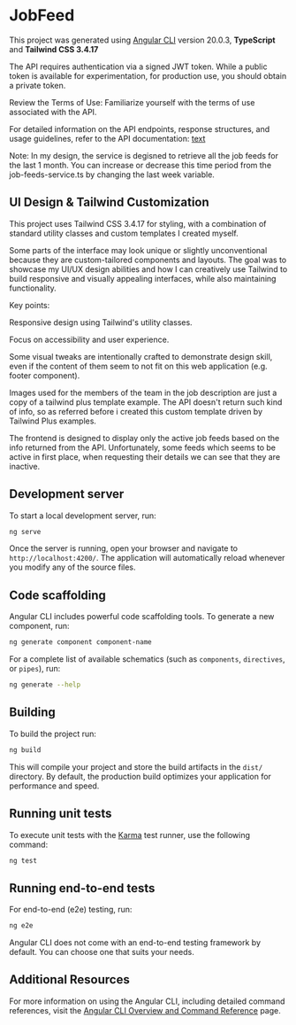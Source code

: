# JobFeed

This project was generated using [Angular CLI](https://github.com/angular/angular-cli) version 20.0.3, **TypeScript** and **Tailwind CSS 3.4.17**

The API requires authentication via a signed JWT token. While a public token is available for experimentation, for production use,
you should obtain a private token.

Review the Terms of Use: Familiarize yourself with the terms of use associated with the API.

For detailed information on the API endpoints, response structures, and usage guidelines, refer to the API documentation:
[text](https://navikt.github.io/pam-stilling-feed/)

Note: In my design, the service is degisned to retrieve all the job feeds for the last 1 month. You can increase or decrease this time period from the job-feeds-service.ts by changing the last week variable.

## UI Design & Tailwind Customization

This project uses Tailwind CSS 3.4.17 for styling, with a combination of standard utility classes and custom templates I created myself.

Some parts of the interface may look unique or slightly unconventional because they are custom-tailored components and layouts. The goal was to showcase my UI/UX design abilities and how I can creatively use Tailwind to build responsive and visually appealing interfaces, while also maintaining functionality.

Key points:

Responsive design using Tailwind's utility classes.

Focus on accessibility and user experience.

Some visual tweaks are intentionally crafted to demonstrate design skill, even if the content of them seem to not fit on this web application (e.g. footer component).

Images used for the members of the team in the job description are just a copy of a tailwind plus template example. The API doesn't return such kind of info, so as referred before i created this custom template driven by Tailwind Plus examples.

The frontend is designed to display only the active job feeds based on the info returned from the API. Unfortunately, some feeds which seems to be active in first place, when requesting their details we can see that they are inactive.

## Development server

To start a local development server, run:

```bash
ng serve
```

Once the server is running, open your browser and navigate to `http://localhost:4200/`. The application will automatically reload whenever you modify any of the source files.

## Code scaffolding

Angular CLI includes powerful code scaffolding tools. To generate a new component, run:

```bash
ng generate component component-name
```

For a complete list of available schematics (such as `components`, `directives`, or `pipes`), run:

```bash
ng generate --help
```

## Building

To build the project run:

```bash
ng build
```

This will compile your project and store the build artifacts in the `dist/` directory. By default, the production build optimizes your application for performance and speed.

## Running unit tests

To execute unit tests with the [Karma](https://karma-runner.github.io) test runner, use the following command:

```bash
ng test
```

## Running end-to-end tests

For end-to-end (e2e) testing, run:

```bash
ng e2e
```

Angular CLI does not come with an end-to-end testing framework by default. You can choose one that suits your needs.

## Additional Resources

For more information on using the Angular CLI, including detailed command references, visit the [Angular CLI Overview and Command Reference](https://angular.dev/tools/cli) page.
